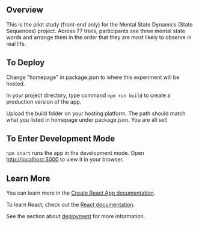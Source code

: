 ## Overview

This is the pilot study (front-end only) for the Mental State Dynamics (State Sequences) project. Across 77 trials, participants see three mental state words and arrange them in the order that they are most likely to observe in real life.

## To Deploy

Change "homepage" in package.json to where this experiment will be hosted.

In your project directory, type command `npm run build` to create a production version of the app.

Upload the build folder on your hosting platform. The path should match what you listed in homepage under package.json. You are all set!

## To Enter Development Mode

`npm start` runs the app in the development mode.
Open [http://localhost:3000](http://localhost:3000) to view it in your browser.

## Learn More

You can learn more in the [Create React App documentation](https://facebook.github.io/create-react-app/docs/getting-started).

To learn React, check out the [React documentation](https://reactjs.org/).

See the section about [deployment](https://facebook.github.io/create-react-app/docs/deployment) for more information.
